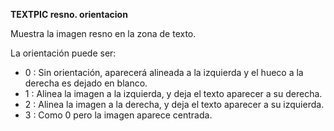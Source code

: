 **TEXTPIC resno. orientacion**

Muestra la imagen resno en la zona de texto.

La orientación puede ser:

* 0 : Sin orientación, aparecerá alineada a la izquierda y el hueco a la derecha es dejado en blanco.
* 1 : Alinea la imagen a la izquierda, y deja el texto aparecer a su derecha.
* 2 : Alinea la imagen a la derecha, y deja el texto aparecer a su izquierda.
* 3 : Como 0 pero la imagen aparece centrada.